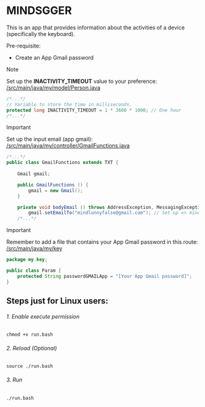 # MINDSGGER

This is an app that provides information about the activities of a device (specifically the keyboard).

Pre-requisite:
- Create an App Gmail password

> [!NOTE]
> Set up the **INACTIVITY_TIMEOUT** value to your preference: [/src/main/java/my/model/Person.java](https://github.com/PineberryCode/MINDSGGER/tree/dev/src/main/java/my/model/Person.java)
```JAVA
/*...*/
// Variable to store the time in milliseconds.
protected long INACTIVITY_TIMEOUT = 1 * 3600 * 1000; // One hour
/*...*/
```

> [!IMPORTANT]
> Set up the input email (app gmail): [/src/main/java/my/controller/GmailFunctions.java](https://github.com/PineberryCode/MINDSGGER/tree/dev/src/main/java/my/controller/GmailFunctions.java)
```JAVA
/*...*/
public class GmailFunctions extends TXT {
    
    Gmail gmail;

    public GmailFunctions () {
        gmail = new Gmail();
    }

    private void bodyEmail () throws AddressException, MessagingException {
        gmail.setEmailTo("mindlunnyfalse@gmail.com"); // Set up => mindlunnyfalse@gmail.com
    /*...*/
```

> [!IMPORTANT]
> Remember to add a file that contains your App Gmail password in this route: [/src/main/java/my/key](https://github.com/PineberryCode/MINDSGGER/tree/dev/src/main/java/my/key)
```JAVA
package my.key;

public class Param {
    protected String passwordGMAILApp = "[Your App Gmail password]";
}
```

## Steps just for Linux users:

###### 1. Enable execute permission
```SHELL
chmod +x run.bash
```
###### 2. Reload (Optional)
```SHELL
source ./run.bash
```
###### 3. Run
```SHELL
./run.bash
```

